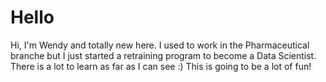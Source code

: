 # Hello

Hi, I'm Wendy and totally new here.
I used to work in the Pharmaceutical branche but I just started a retraining program to become a Data Scientist.
There is a lot to learn as far as I can see :) This is going to be a lot of fun!
